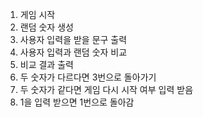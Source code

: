 1. 게임 시작
2. 랜덤 숫자 생성
3. 사용자 입력을 받을 문구 출력
4. 사용자 입력과 랜덤 숫자 비교
5. 비교 결과 출력
6. 두 숫자가 다르다면 3번으로 돌아가기
7. 두 숫자가 같다면 게임 다시 시작 여부 입력 받음
8. 1을 입력 받으면 1번으로 돌아감